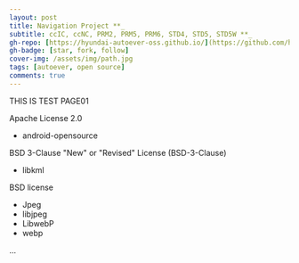 ```yaml
---
layout: post
title: Navigation Project **_
subtitle: ccIC, ccNC, PRM2, PRM5, PRM6, STD4, STD5, STD5W **_ 
gh-repo: [https://hyundai-autoever-oss.github.io/](https://github.com/hyundai-autoever-oss)
gh-badge: [star, fork, follow]
cover-img: /assets/img/path.jpg
tags: [autoever, open source]
comments: true
---
```


THIS IS TEST PAGE01 

Apache License 2.0 
 - android-opensource

BSD 3-Clause "New" or "Revised" License (BSD-3-Clause)
- libkml

BSD license
- Jpeg
- libjpeg
- LibwebP
- webp

...
